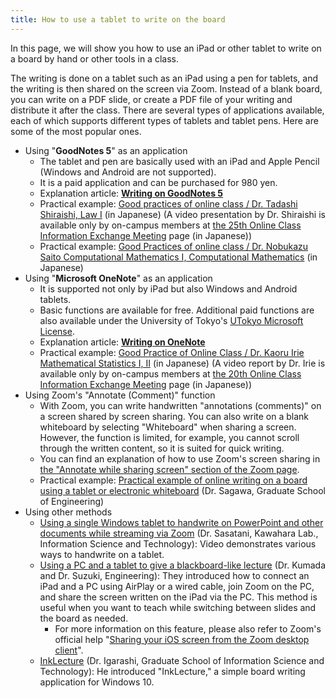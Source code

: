```yaml
---
title: How to use a tablet to write on the board
---
```


In this page, we will show you how to use an iPad or other tablet to write on a board by hand or other tools in a class.

The writing is done on a tablet such as an iPad using a pen for tablets, and the writing is then shared on the screen via Zoom. Instead of a blank board, you can write on a PDF slide, or create a PDF file of your writing and distribute it after the class. There are several types of applications available, each of which supports different types of tablets and tablet pens. Here are some of the most popular ones.

- Using "**GoodNotes 5**" as an application
    - The tablet and pen are basically used with an iPad and Apple Pencil (Windows and Android are not supported).
    - It is a paid application and can be purchased for 980 yen.
    - Explanation article: **[Writing on GoodNotes 5](/en/articles/goodnotes-writing/)**
    - Practical example: [Good practices of online class / Dr. Tadashi Shiraishi, Law I](/good-practice/interview/shiraishi) (in Japanese) (A video presentation by Dr. Shiraishi is available only by on-campus members at [the 25th Online Class Information Exchange Meeting](/events/luncheon/2020-12-23/) page (in Japanese))
    - Practical example: [Good Practices of online class / Dr. Nobukazu Saito Computational Mathematics I, Computational Mathematics](/good-practice/interview/saito) (in Japanese)
- Using "**Microsoft OneNote**" as an application
    - It is supported not only by iPad but also Windows and Android tablets.
    - Basic functions are available for free. Additional paid functions are also available under the University of Tokyo's [UTokyo Microsoft License](https://www.u-tokyo.ac.jp/adm/dics/ja/mslicense.html).
    - Explanation article: **[Writing on OneNote](/en/articles/onenote-whiteboard/)**
    - Practical example: [Good Practice of Online Class / Dr. Kaoru Irie Mathematical Statistics I, II](/good-practice/interview/irie) (in Japanese) (A video report by Dr. Irie is available only by on-campus members at [the 20th Online Class Information Exchange Meeting](/events/luncheon/2020-11-18/) page (in Japanese))
- Using Zoom's "Annotate (Comment)" function
    - With Zoom, you can write handwritten "annotations (comments)" on a screen shared by screen sharing. You can also write on a blank whiteboard by selecting "Whiteboard" when sharing a screen. However, the function is limited, for example, you cannot scroll through the written content, so it is suited for quick writing.
    - You can find an explanation of how to use Zoom's screen sharing in [the "Annotate while sharing screen" section of the Zoom page](/en/zoom/usage/screen_sharing/#screen-annotation).
    - Practical example: [Practical example of online writing on a board using a tablet or electronic whiteboard](http://noneq.c.u-tokyo.ac.jp/online_lecture.html) (Dr. Sagawa, Graduate School of Engineering)
- Using other methods
    - [Using a single Windows tablet to handwrite on PowerPoint and other documents while streaming via Zoom](https://www.youtube.com/watch?v=gj-xBZEgt-A) (Dr. Sasatani, Kawahara Lab., Information Science and Technology): Video demonstrates various ways to handwrite on a tablet.
    - [Using a PC and a tablet to give a blackboard-like lecture](/online/shared/pc+ipad.pdf) (Dr. Kumada and Dr. Suzuki, Engineering): They introduced how to connect an iPad and a PC using AirPlay or a wired cable, join Zoom on the PC, and share the screen written on the iPad via the PC. This method is useful when you want to teach while switching between slides and the board as needed.
        - For more information on this feature, please also refer to Zoom's official help "[Sharing your iOS screen from the Zoom desktop client](https://support.zoom.us/hc/en-us/articles/201379235-Sharing-your-iOS-screen-from-the-Zoom-desktop-client)".
    - [InkLecture](https://www-ui.is.s.u-tokyo.ac.jp/~takeo/inklecture/index-j.html) (Dr. Igarashi, Graduate School of Information Science and Technology): He introduced "InkLecture," a simple board writing application for Windows 10.

